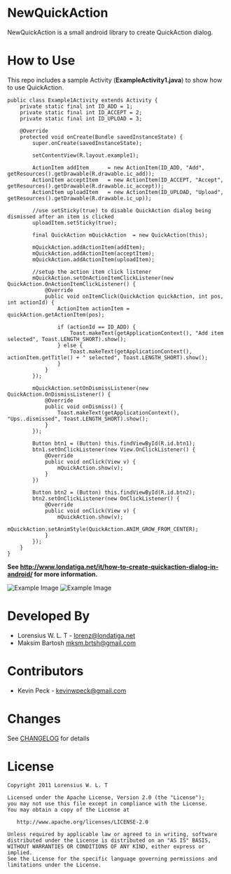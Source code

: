 NewQuickAction
==============

NewQuickAction is a small android library to create QuickAction dialog.

How to Use
==========
This repo includes a sample Activity (__ExampleActivity1.java__) to show how to use QuickAction.

	public class Example1Activity extends Activity {
		private static final int ID_ADD = 1;
		private static final int ID_ACCEPT = 2;
		private static final int ID_UPLOAD = 3;
	
		@Override
		protected void onCreate(Bundle savedInstanceState) {
			super.onCreate(savedInstanceState);
		
			setContentView(R.layout.example1);
		
			ActionItem addItem 		= new ActionItem(ID_ADD, "Add", getResources().getDrawable(R.drawable.ic_add));
			ActionItem acceptItem 	= new ActionItem(ID_ACCEPT, "Accept", getResources().getDrawable(R.drawable.ic_accept));
        	ActionItem uploadItem 	= new ActionItem(ID_UPLOAD, "Upload", getResources().getDrawable(R.drawable.ic_up));
       
        	//use setSticky(true) to disable QuickAction dialog being dismissed after an item is clicked
        	uploadItem.setSticky(true);
        
			final QuickAction mQuickAction 	= new QuickAction(this);
		
			mQuickAction.addActionItem(addItem);
			mQuickAction.addActionItem(acceptItem);
			mQuickAction.addActionItem(uploadItem);
		
			//setup the action item click listener
			mQuickAction.setOnActionItemClickListener(new QuickAction.OnActionItemClickListener() {
				@Override
				public void onItemClick(QuickAction quickAction, int pos, int actionId) {
					ActionItem actionItem = quickAction.getActionItem(pos);
				
					if (actionId == ID_ADD) {
						Toast.makeText(getApplicationContext(), "Add item selected", Toast.LENGTH_SHORT).show();
					} else {
						Toast.makeText(getApplicationContext(), actionItem.getTitle() + " selected", Toast.LENGTH_SHORT).show();
					}
				}
			});
		
			mQuickAction.setOnDismissListener(new QuickAction.OnDismissListener() {
				@Override
				public void onDismiss() {
					Toast.makeText(getApplicationContext(), "Ups..dismissed", Toast.LENGTH_SHORT).show();
				}
			});
		
			Button btn1 = (Button) this.findViewById(R.id.btn1);
			btn1.setOnClickListener(new View.OnClickListener() {
				@Override
				public void onClick(View v) {
					mQuickAction.show(v);
				}
			})

			Button btn2 = (Button) this.findViewById(R.id.btn2);
			btn2.setOnClickListener(new OnClickListener() {
				@Override
				public void onClick(View v) {
					mQuickAction.show(v);
					mQuickAction.setAnimStyle(QuickAction.ANIM_GROW_FROM_CENTER);
				}
			});
		}
	}

**See http://www.londatiga.net/it/how-to-create-quickaction-dialog-in-android/ for more information.**

![Example Image](http://londatiga.net/images/quickaction1.png)  ![Example Image](http://londatiga.net/images/quickaction2.png) 

Developed By
============

* Lorensius W. L. T - <lorenz@londatiga.net>
* Maksim Bartosh <mksm.brtsh@gmail.com>

Contributors
============

* Kevin Peck - <kevinwpeck@gmail.com>

Changes
=======

See [CHANGELOG](https://github.com/lorensiuswlt/NewQuickAction/blob/master/CHANGELOG.md) for details

License
=======

    Copyright 2011 Lorensius W. L. T

    Licensed under the Apache License, Version 2.0 (the "License");
    you may not use this file except in compliance with the License.
    You may obtain a copy of the License at

       http://www.apache.org/licenses/LICENSE-2.0

    Unless required by applicable law or agreed to in writing, software
    distributed under the License is distributed on an "AS IS" BASIS,
    WITHOUT WARRANTIES OR CONDITIONS OF ANY KIND, either express or implied.
    See the License for the specific language governing permissions and
    limitations under the License.
